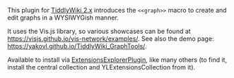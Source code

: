 This plugin for [TiddlyWiki 2.x](https://classic.tiddlywiki.com)
introduces the `<<graph>>` macro to create and edit graphs in a WYSIWYGish manner.

It uses the Vis.js library, so various showcases can be found at https://visjs.github.io/vis-network/examples/.
See also the demo page: https://yakovl.github.io/TiddlyWiki_GraphTools/.

Available to install via [ExtensionsExplorerPlugin](https://github.com/YakovL/TiddlyWiki_ExtensionsExplorerPlugin),
like many others (to find it, install the central collection and YLExtensionsCollection from it).
